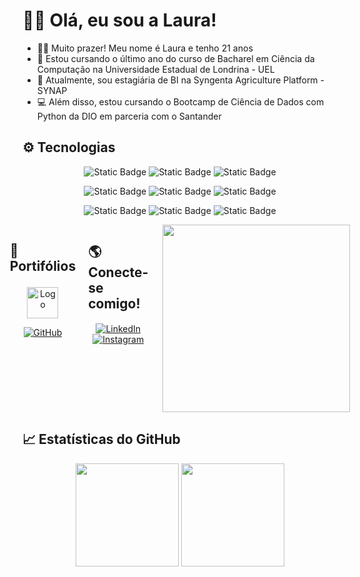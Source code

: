 # 👋🏻 Olá, eu sou a Laura!

- ✍🏼 Muito prazer! Meu nome é Laura e tenho 21 anos
- 📙 Estou cursando o último ano do curso de Bacharel em Ciência da Computação na Universidade Estadual de Londrina - UEL
- 🌱 Atualmente, sou estagiária de BI na Syngenta Agriculture Platform - SYNAP
- 💻 Além disso, estou cursando o Bootcamp de Ciência de Dados com Python da DIO em parceria com o Santander

## ⚙️ Tecnologias
<div align='center'>

![Static Badge](https://img.shields.io/badge/Excel-000?logo=microsoftexcel&color=217346&logoColor=0000)
![Static Badge](https://img.shields.io/badge/Word-000?logo=microsoftword&color=1756b6&logoColor=0000)
![Static Badge](https://img.shields.io/badge/PowerPoint-000?logo=microsoftpowerpoint&color=c43e1c&logoColor=0000)

![Static Badge](https://img.shields.io/badge/-Python-14354C?style=flat&logo=Python)
![Static Badge](https://img.shields.io/badge/JavaScript-F7DF1E.svg?logo=javascript&logoColor=black)
![Static Badge](https://img.shields.io/badge/-C-14354C?style=flat&logo=C)

![Static Badge](https://custom-icon-badges.herokuapp.com/badge/SQL-025E8C.svg?logo=database&logoColor=white)
![Static Badge](https://img.shields.io/badge/-QlikSense-14354C?style=flat&logo=Qlik&color=36b42d)
![Static Badge](https://img.shields.io/badge/GitHub-327FC7.svg?logo=github&logoColor=white)

</div>

<div style="display: flex; flex-direction: row; justify-content: center; align-items: flex-start;">
<div style="flex: 1; padding-right: 20px;">

## 📂 Portifólios
<div align='center' style="margin-top:20%">

<a href="https://www.dio.me/users/laura13122001">
<img src="https://hermes.digitalinnovation.one/assets/diome/logo-full.svg" alt="Logo" width="50" height="50">
</a>

[![GitHub](https://img.shields.io/badge/GitHub-000?style=for-the-badge&logo=github&logoColor=fff)](https://github.com/laura-rocha)

</div>
</div>

<div style="flex: 1; padding-right: 20px;">

## 🌎 Conecte-se comigo!

<div align='center' style="margin-top:20%">

<a href="www.linkedin.com/in/laura-ferreira-rocha">
<img src="https://img.shields.io/badge/LinkedIn-000?style=for-the-badge&logo=linkedin&logoColor=0E76A8" alt="LinkedIn">
</a>

<a href="https://www.instagram.com/laura.rocha__/">
<img src="https://img.shields.io/badge/Instagram-000?style=for-the-badge&logo=instagram" alt="Instagram">
</a>

</div>
</div>

<div>

<img align="right" width="300" src="https://myoctocat.com/assets/images/octocat-outfit.png" />

</div>
</div>

## 📈 Estatísticas do GitHub

<div align='center'>
    <img display='inline_block' height='165em' src='https://github-readme-stats.vercel.app/api?username=laura-rocha&theme=transparent&bg_color=171a4a&border_color=675cb0&show_icons=true&icon_color=b87e8f&title_color=b67085&text_color=d3bfc5'/>
    <img display='inline_block' height='165em' src='https://github-readme-stats-git-masterrstaa-rickstaa.vercel.app/api/top-langs/?username=laura-rocha&layout=compact&bg_color=171a4a&border_color=675cb0&title_color=b67085&text_color=d3bfc5'/>
</div>
